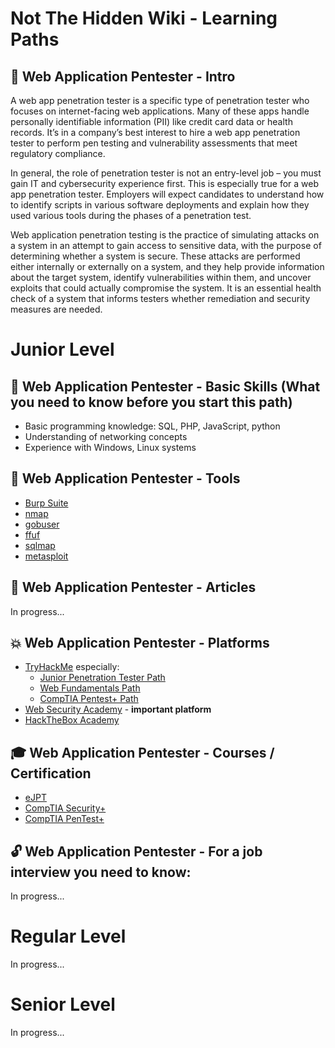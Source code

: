# Not The Hidden Wiki - Learning Paths

👋 Web Application Pentester - Intro
-----
A web app penetration tester is a specific type of penetration tester who focuses on internet-facing web applications. Many of these apps handle personally identifiable information (PII) like credit card data or health records. It’s in a company’s best interest to hire a web app penetration tester to perform pen testing and vulnerability assessments that meet regulatory compliance.

In general, the role of penetration tester is not an entry-level job – you must gain IT and cybersecurity experience first. This is especially true for a web app penetration tester. Employers will expect candidates to understand how to identify scripts in various software deployments and explain how they used various tools during the phases of a penetration test.

Web application penetration testing is the practice of simulating attacks on a system in an attempt to gain access to sensitive data, with the purpose of determining whether a system is secure. These attacks are performed either internally or externally on a system, and they help provide information about the target system, identify vulnerabilities within them, and uncover exploits that could actually compromise the system. It is an essential health check of a system that informs testers whether remediation and security measures are needed.

# Junior Level

💪 Web Application Pentester - Basic Skills (What you need to know before you start this path)
-----
- Basic programming knowledge: SQL, PHP, JavaScript, python
- Understanding of networking concepts 
- Experience with Windows, Linux systems


🔧 Web Application Pentester - Tools
-----
- [Burp Suite](https://portswigger.net/burp)
- [nmap](https://nmap.org/)
- [gobuser](https://github.com/OJ/gobuster)
- [ffuf](https://github.com/ffuf/ffuf)
- [sqlmap](https://sqlmap.org/)
- [metasploit](https://www.metasploit.com/)


📰 Web Application Pentester - Articles
-----
In progress...


💥 Web Application Pentester - Platforms
-----
- [TryHackMe](https://tryhackme.com) especially:
  - [Junior Penetration Tester Path](https://tryhackme.com/path-action/jrpenetrationtester/join)
  - [Web Fundamentals Path](https://tryhackme.com/path-action/web/join)
  - [CompTIA Pentest+ Path](https://tryhackme.com/path-action/pentestplus/join)
- [Web Security Academy](https://portswigger.net/web-security) - **important platform**
- [HackTheBox Academy](https://academy.hackthebox.com/)


🎓 Web Application Pentester - Courses / Certification
-----
- [eJPT](https://security.ine.com/certifications/ejpt-certification/)
- [CompTIA Security+](https://www.comptia.org/certifications/security)
- [CompTIA PenTest+](https://www.comptia.org/certifications/pentest)


🔓 Web Application Pentester - For a job interview you need to know:
-----
In progress...


# Regular Level

In progress...

# Senior Level

In progress...


